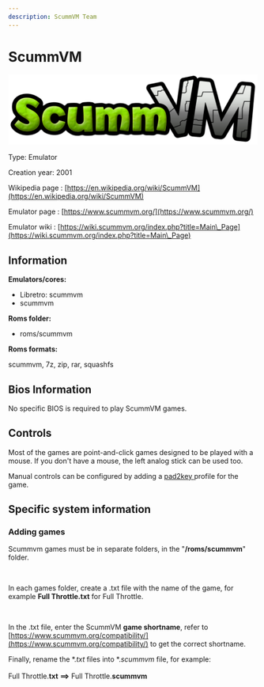 ```yaml
---
description: ScummVM Team
---
```


# ScummVM

![](<../../.gitbook/assets/image (1).png>)

Type: Emulator

Creation year: 2001

Wikipedia page : [https://en.wikipedia.org/wiki/ScummVM](https://en.wikipedia.org/wiki/ScummVM)

Emulator page : [https://www.scummvm.org/](https://www.scummvm.org/)

Emulator wiki : [https://wiki.scummvm.org/index.php?title=Main\_Page](https://wiki.scummvm.org/index.php?title=Main\_Page)

## Information

**Emulators/cores:**

* Libretro: scummvm
* scummvm

**Roms folder:**

* roms/scummvm

**Roms formats:**

scummvm, 7z, zip, rar, squashfs

## Bios Information

No specific BIOS is required to play ScummVM games.

## Controls

Most of the games are point-and-click games designed to be played with a mouse. If you don't have a mouse, the left analog stick can be used too.

Manual controls can be configured by adding a [pad2key ](../../advanced-features/pad2key.md)profile for the game.

## Specific system information

### Adding games

Scummvm games must be in separate folders, in the "**/roms/scummvm**" folder.

<figure><img src="https://i.imgur.com/qfDZ5Np.png" alt=""><figcaption></figcaption></figure>

In each games folder, create a .txt file with the name of the game, for example **Full Throttle.txt** for Full Throttle.

<figure><img src="https://i.imgur.com/zNotr1I.png" alt=""><figcaption></figcaption></figure>

In the .txt file, enter the ScummVM **game shortname**, refer to [https://www.scummvm.org/compatibility/](https://www.scummvm.org/compatibility/) to get the correct shortname.

Finally, rename the \*._txt_ files into \*._scummvm_ file, for example:\
\
Full Throttle.**txt**  **==>** Full Throttle.**scummvm**
